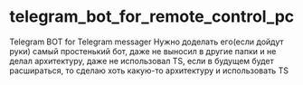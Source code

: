 # telegram_bot_for_remote_control_pc

Telegram BOT for Telegram messager
Нужно доделать его(если дойдут руки) самый простенький бот, даже не выносил в другие папки и не делал архитектуру, 
даже не использовал TS, если в будущем будет расшираться, то сделаю хоть какую-то архитектуру и использовать TS
